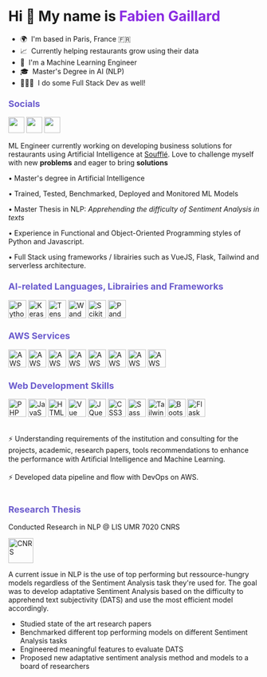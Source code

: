 # Hi 👋 My name is <span style="color:blueviolet;">Fabien Gaillard</span>

- 🌍  I'm based in Paris, France 🇫🇷
- 📈  Currently helping restaurants grow using their data
- 💼  I'm a Machine Learning Engineer
- 🎓  Master's Degree in AI (NLP)
- 👨🏻‍💻  I do some Full Stack Dev as well!

### <span style="color:slateblue; font-size:1.1em; font-weight:thin;">Socials</span>

<p align="left"> <a href="https://www.github.com/ne1baf" target="_blank" rel="noreferrer"><img src="https://raw.githubusercontent.com/danielcranney/readme-generator/main/public/icons/socials/github.svg" width="32" height="32" /></a> <a href="www.linkedin.com/in/fabien-gaillard" target="_blank" rel="noreferrer"><img src="https://raw.githubusercontent.com/danielcranney/readme-generator/main/public/icons/socials/linkedin.svg" width="32" height="32" /></a> <a href="https://www.linkedin.com/company/souffle-ai/" target="_blank" rel="noreferrer"><img src="https://www.souffle.ai/wp-content/themes/souffle/screenshot.png" width="32" height="32" /></a></p>

ML Engineer currently working on developing business solutions for restaurants using Artificial Intelligence at <a href="https://www.souffle.ai" target="_blank" rel="noreferrer">Soufflé</a>. Love to challenge myself with new **problems** and eager to bring **solutions**

• Master's degree in Artificial Intelligence

• Trained, Tested, Benchmarked, Deployed and Monitored ML Models

• Master Thesis in NLP: _Apprehending the difficulty of Sentiment Analysis in texts_

• Experience in Functional and Object-Oriented Programming styles of Python and Javascript.

• Full Stack using frameworks / librairies such as VueJS, Flask, Tailwind and serverless architecture.


### <span style="color:slateblue; font-size:1.1em; font-weight:thin;">AI-related Languages, Librairies and Frameworks</span>

<p align="left">
<a href="https://www.python.org/" target="_blank" rel="noreferrer"><img src="https://raw.githubusercontent.com/danielcranney/readme-generator/main/public/icons/skills/python-colored.svg" width="36" height="36" alt="Python" /></a>
<a href="https://keras.io/" target="_blank" rel="noreferrer"><img src="https://upload.wikimedia.org/wikipedia/commons/thumb/a/ae/Keras_logo.svg/1200px-Keras_logo.svg.png" width="36" height="36" alt="Keras" /></a>
<a href="https://tensorflow.org" target="_blank" rel="noreferrer"><img src="https://upload.wikimedia.org/wikipedia/commons/thumb/2/2d/Tensorflow_logo.svg/1915px-Tensorflow_logo.svg.png" width="36" height="36" alt="Tensorflow" /></a>
<a href="https://wandb.ai" target="_blank" rel="noreferrer"><img src="https://wandb.ai/logo.png" width="36" height="36" alt="Wandb" /></a>
<a href="https://scikit-learn.org/" target="_blank" rel="noreferrer"><img src="https://img2.freepng.fr/20180805/kff/kisspng-scikit-learn-python-computer-icons-scikit-image-ma-data-science-ermlab-software-5b67c768dfc2b8.4692877115335279129165.jpg" width="36" height="36" alt="Scikit" /></a>
<a href="https://pandas.pydata.org/" target="_blank" rel="noreferrer"><img src="https://pandas.pydata.org/static/img/pandas_mark.svg" width="36" height="36" alt="Pandas" /></a>
</p>

### <span style="color:slateblue; font-size:1.1em; font-weight:thin;">AWS Services</span>

<p align="left">
<a href="https://aws.amazon.com/" target="_blank" rel="noreferrer"><img src="https://images.edrawsoft.com/images2020/icon/aws-lambda.jpg" width="36" height="36" alt="AWS Lambda" /></a>
<a href="https://aws.amazon.com/" target="_blank" rel="noreferrer"><img src="https://images.edrawsoft.com/images2020/icon/amazon-dynamodb.jpg" width="36" height="36" alt="AWS Dynamodb" /></a>
<a href="https://aws.amazon.com/" target="_blank" rel="noreferrer"><img src="https://seeklogo.com/images/A/aws-amplify-logo-D68DDB5AB1-seeklogo.com.png" width="36" height="36" alt="AWS Amplify" /></a>
<a href="https://aws.amazon.com/" target="_blank" rel="noreferrer"><img src="https://images.edrawsoft.com/images2020/icon/amazon-route-53.jpg" width="36" height="36" alt="AWS Route53" /></a>
<a href="https://aws.amazon.com/" target="_blank" rel="noreferrer"><img src="https://www.cloudockit.com/wp-content/uploads/2020/04/Amazon-EC2_dark-bg.png" width="36" height="36" alt="AWS EC2" /></a>
<a href="https://aws.amazon.com/" target="_blank" rel="noreferrer"><img src="https://www.cloudockit.com/wp-content/uploads/2020/04/S3-Bucket-75x75.png" width="36" height="36" alt="AWS S3" /></a>
<a href="https://aws.amazon.com/" target="_blank" rel="noreferrer"><img src="https://www.cloudockit.com/wp-content/uploads/2020/04/Amazon-API-Gateway_dark-bg.png" width="36" height="36" alt="AWS API Gateway" /></a>
<a href="https://aws.amazon.com/" target="_blank" rel="noreferrer"><img src="https://www.cloudockit.com/wp-content/uploads/2020/04/Amazon-Simple-Notification-Service-SNS_dark-bg.png" width="36" height="36" alt="AWS SNS" /></a>
</p>

### <span style="color:slateblue; font-size:1.1em; font-weight:thin;">Web Development Skills</span>

<p align="left">
<a href="https://www.php.net/" target="_blank" rel="noreferrer"><img src="https://raw.githubusercontent.com/danielcranney/readme-generator/main/public/icons/skills/php-colored.svg" width="36" height="36" alt="PHP" /></a>
<a href="https://developer.mozilla.org/en-US/docs/Web/JavaScript" target="_blank" rel="noreferrer"><img src="https://raw.githubusercontent.com/danielcranney/readme-generator/main/public/icons/skills/javascript-colored.svg" width="36" height="36" alt="JavaScript" /></a>
<a href="https://developer.mozilla.org/en-US/docs/Glossary/HTML5" target="_blank" rel="noreferrer"><img src="https://raw.githubusercontent.com/danielcranney/readme-generator/main/public/icons/skills/html5-colored.svg" width="36" height="36" alt="HTML5" /></a>
<a href="https://vuejs.org/" target="_blank" rel="noreferrer"><img src="https://raw.githubusercontent.com/danielcranney/readme-generator/main/public/icons/skills/vuejs-colored.svg" width="36" height="36" alt="Vue" /></a>
<a href="https://jquery.com/" target="_blank" rel="noreferrer"><img src="https://raw.githubusercontent.com/danielcranney/readme-generator/main/public/icons/skills/jquery-colored.svg" width="36" height="36" alt="JQuery" /></a>
<a href="https://www.w3.org/TR/CSS/#css" target="_blank" rel="noreferrer"><img src="https://raw.githubusercontent.com/danielcranney/readme-generator/main/public/icons/skills/css3-colored.svg" width="36" height="36" alt="CSS3" /></a>
<a href="https://sass-lang.com/" target="_blank" rel="noreferrer"><img src="https://raw.githubusercontent.com/danielcranney/readme-generator/main/public/icons/skills/sass-colored.svg" width="36" height="36" alt="Sass" /></a>
<a href="https://tailwindcss.com/" target="_blank" rel="noreferrer"><img src="https://raw.githubusercontent.com/danielcranney/readme-generator/main/public/icons/skills/tailwindcss-colored.svg" width="36" height="36" alt="TailwindCSS" /></a>
<a href="https://getbootstrap.com/" target="_blank" rel="noreferrer"><img src="https://raw.githubusercontent.com/danielcranney/readme-generator/main/public/icons/skills/bootstrap-colored.svg" width="36" height="36" alt="Bootstrap" /></a>
<a href="https://flask.palletsprojects.com/en/2.0.x/" target="_blank" rel="noreferrer"><img src="https://raw.githubusercontent.com/danielcranney/readme-generator/main/public/icons/skills/flask-colored.svg" width="36" height="36" alt="Flask" /></a>
</p>

<br>
⚡ Understanding requirements of the institution and consulting for the projects, academic, research papers, tools recommendations to enhance the performance with Artiﬁcial Intelligence and Machine Learning.
<br></br>
⚡ Developed data pipeline and ﬂow with DevOps on AWS.
<br></br>

### <span style="color:slateblue; font-size:1.1em; font-weight:thin;">Research Thesis</span>

<span> Conducted Research in NLP @ LIS UMR 7020 CNRS</span>

<p align="left">
<a href="https://www.python.org/" target="_blank" rel="noreferrer"><img src="https://upload.wikimedia.org/wikipedia/fr/thumb/8/8e/Centre_national_de_la_recherche_scientifique.svg/110px-Centre_national_de_la_recherche_scientifique.svg.png?20190316115754" width="50" height="50" alt="CNRS" /></a>
</p>
A current issue in NLP is the use of top performing but ressource-hungry models regardless of the Sentiment Analysis task they're used for.
The goal was to develop adaptative Sentiment Analysis based on the difficulty to apprehend text subjectivity (DATS) and use the most efficient model accordingly.

- Studied state of the art research papers
- Benchmarked different top performing models on different Sentiment Analysis tasks
- Engineered meaningful features to evaluate DATS
- Proposed new adaptative sentiment analysis method and models to a board of researchers

